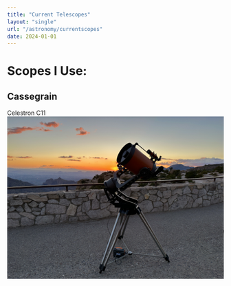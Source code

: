 ```yaml
---
title: "Current Telescopes"
layout: "single"
url: "/astronomy/currentscopes"
date: 2024-01-01
---
```


# Scopes I Use:
## Cassegrain
Celestron C11
![C11](images/c11.JPEG)